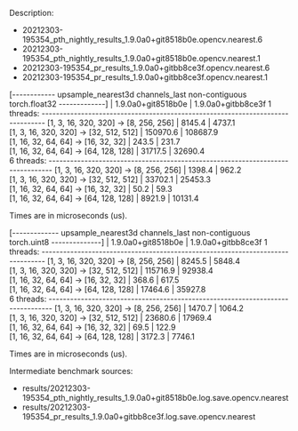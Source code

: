 Description:
- 20212303-195354_pth_nightly_results_1.9.0a0+git8518b0e.opencv.nearest.6
- 20212303-195354_pth_nightly_results_1.9.0a0+git8518b0e.opencv.nearest.1
- 20212303-195354_pr_results_1.9.0a0+gitbb8ce3f.opencv.nearest.6
- 20212303-195354_pr_results_1.9.0a0+gitbb8ce3f.opencv.nearest.1

[------------ upsample_nearest3d channels_last non-contiguous torch.float32 -------------]
                                              |  1.9.0a0+git8518b0e  |  1.9.0a0+gitbb8ce3f
1 threads: -------------------------------------------------------------------------------
      [1, 3, 16, 320, 320] -> [8, 256, 256]   |         8145.4       |         4737.1     
      [1, 3, 16, 320, 320] -> [32, 512, 512]  |       150970.6       |       108687.9     
      [1, 16, 32, 64, 64] -> [16, 32, 32]     |          243.5       |          231.7     
      [1, 16, 32, 64, 64] -> [64, 128, 128]   |        31717.5       |        32690.4     
6 threads: -------------------------------------------------------------------------------
      [1, 3, 16, 320, 320] -> [8, 256, 256]   |         1398.4       |          962.2     
      [1, 3, 16, 320, 320] -> [32, 512, 512]  |        33702.1       |        25453.3     
      [1, 16, 32, 64, 64] -> [16, 32, 32]     |           50.2       |           59.3     
      [1, 16, 32, 64, 64] -> [64, 128, 128]   |         8921.9       |        10131.4     

Times are in microseconds (us).

[------------- upsample_nearest3d channels_last non-contiguous torch.uint8 --------------]
                                              |  1.9.0a0+git8518b0e  |  1.9.0a0+gitbb8ce3f
1 threads: -------------------------------------------------------------------------------
      [1, 3, 16, 320, 320] -> [8, 256, 256]   |         8245.5       |        5848.4      
      [1, 3, 16, 320, 320] -> [32, 512, 512]  |       115716.9       |       92938.4      
      [1, 16, 32, 64, 64] -> [16, 32, 32]     |          368.6       |         617.5      
      [1, 16, 32, 64, 64] -> [64, 128, 128]   |        17464.6       |       35927.8      
6 threads: -------------------------------------------------------------------------------
      [1, 3, 16, 320, 320] -> [8, 256, 256]   |         1470.7       |        1064.2      
      [1, 3, 16, 320, 320] -> [32, 512, 512]  |        23680.6       |       17969.4      
      [1, 16, 32, 64, 64] -> [16, 32, 32]     |           69.5       |         122.9      
      [1, 16, 32, 64, 64] -> [64, 128, 128]   |         3172.3       |        7746.1      

Times are in microseconds (us).


Intermediate benchmark sources:

- results/20212303-195354_pth_nightly_results_1.9.0a0+git8518b0e.log.save.opencv.nearest
- results/20212303-195354_pr_results_1.9.0a0+gitbb8ce3f.log.save.opencv.nearest
